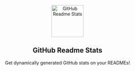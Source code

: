 <p align="center">
 <img width="100px" src="![Liceria fried chicken](https://github.com/user-attachments/assets/5203a407-692b-4b5e-b3e8-899b9d4b263e)
" align="center" alt="GitHub Readme Stats" />
 <h2 align="center">GitHub Readme Stats</h2>
 <p align="center">Get dynamically generated GitHub stats on your READMEs!</p>
</p>
